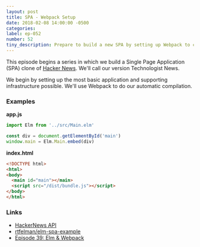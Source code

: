 ```yaml
---
layout: post
title: SPA - Webpack Setup
date: 2018-02-08 14:00:00 -0500
categories:
label: ep-052
number: 52
tiny_description: Prepare to build a new SPA by setting up Webpack to compile our project automatically.
---
```


This episode begins a series in which we build a Single Page Application (SPA) clone of [Hacker News](https://news.ycombinator.com). We'll call our version Technologist News.

We begin by setting up the most basic application and supporting infrastructure possible. We'll use Webpack to do our automatic compilation.

### Examples

**app.js**
```js
import Elm from '../src/Main.elm'

const div = document.getElementById('main')
window.main = Elm.Main.embed(div)
```

**index.html**
```html
<!DOCTYPE html>
<html>
<body>
  <main id="main"></main>
  <script src="/dist/bundle.js"></script>
</body>
</html>
```

### Links

* [HackerNews API](https://github.com/HackerNews/API)
* [rtfelman/elm-spa-example](https://github.com/rtfeldman/elm-spa-example)
* [Episode 39: Elm & Webpack](https://elmseeds.thaterikperson.com/elm-webpack-loader)

